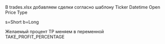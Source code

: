 В trades.xlsx добавляем сделки согласно шаблону
Ticker	Datetime	Open Price	Type

s=Short
b=Long

Желаемый процент TP меняем в переменной TAKE_PROFIT_PERCENTAGE
